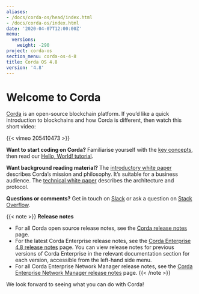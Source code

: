 ```yaml
---
aliases:
- /docs/corda-os/head/index.html
- /docs/corda-os/index.html
date: '2020-04-07T12:00:00Z'
menu:
  versions:
    weight: -290
project: corda-os
section_menu: corda-os-4-8
title: Corda OS 4.8
version: '4.8'
---
```


# Welcome to Corda

[Corda](https://www.corda.net/) is an open-source blockchain platform. If you’d like a quick introduction to blockchains and how Corda is different, then watch this short video:

{{< vimeo 205410473 >}}

**Want to start coding on Corda?** Familiarise yourself with the [key concepts](key-concepts.md), then read
our [Hello, World! tutorial](hello-world-introduction.md).

**Want background reading material?** The [introductory white paper](https://www.r3.com/white-papers/the-corda-platform-an-introduction-whitepaper/) describes Corda’s mission and philosophy. It’s suitable for a business
audience. The [technical white paper](https://www.r3.com/white-papers/corda-technical-whitepaper/) describes the architecture and protocol.

**Questions or comments?** Get in touch on [Slack](http://cordaledger.slack.com) or ask a question on
[Stack Overflow](https://stackoverflow.com/questions/tagged/corda).

{{< note >}}
**Release notes**

* For all Corda open source release notes, see the [Corda release notes](release-notes.md) page.
* For the latest Corda Enterprise release notes, see the [Corda Enterprise 4.8 release notes](../../corda-enterprise/4.8/release-notes-enterprise.md) page. You can view release notes for previous versions of Corda Enterprise in the relevant documentation section for each version, accessible from the left-hand side menu.
* For all Corda Enterprise Network Manager release notes, see the [Corda Enterprise Network Manager release notes](../../cenm/1.5/release-notes.md) page.
{{< /note >}}

We look forward to seeing what you can do with Corda!
